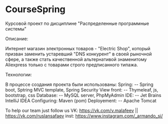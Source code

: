 # CourseSpring
Курсовой проект по дисциплине "Распределенные программные системы" 

Описание:

Интернет магазин электронных товаров - "Electric Shop", который призван заменить устаревший "DNS конкурент" в своей рыночной сфере,
а также стать качественной альтернативой знаменитому Aliexpress только с товарами строго предписанного типажа.

Технологии:

В процессе создания проекта были использованы:
Spring:  -- Spring boot, Sptring MVC template, Spring Security
View front:  -- Thymeleaf, js, bootstrap, css
Database:  -- MySQL server, PhpMyAdmin
IDE:  -- Jet Brains IntelliJ IDEA 
Configuring:  Maven (pom)
Deployement:  -- Apache Tomcat 

To help our team just follow us VK: https://vk.com/v.malafeev || https://vk.com/ruslansafaev 
inst: https://www.instagram.com/_armando_si/

